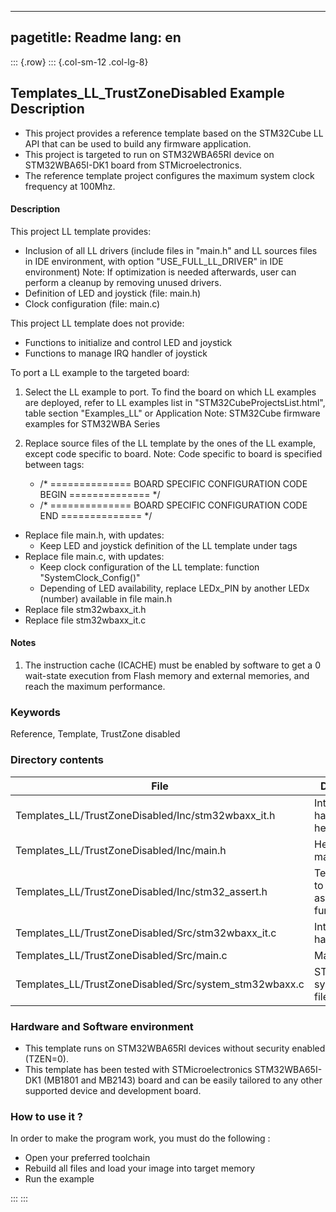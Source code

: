 
---
pagetitle: Readme
lang: en
---
::: {.row}
::: {.col-sm-12 .col-lg-8}

## <b>Templates_LL_TrustZoneDisabled Example Description</b>

- This project provides a reference template based on the STM32Cube LL API that can be used
to build any firmware application.
- This project is targeted to run on STM32WBA65RI device on STM32WBA65I-DK1 board from STMicroelectronics.
- The reference template project configures the maximum system clock frequency at 100Mhz.

#### <b>Description</b>

This project LL template provides:

 - Inclusion of all LL drivers (include files in "main.h" and LL sources files in IDE environment, with option "USE_FULL_LL_DRIVER" in IDE environment)
   Note: If optimization is needed afterwards, user can perform a cleanup by removing unused drivers.
 - Definition of LED and joystick (file: main.h)
 - Clock configuration (file: main.c)

This project LL template does not provide:

 - Functions to initialize and control LED and joystick
 - Functions to manage IRQ handler of joystick

To port a LL example to the targeted board:

1. Select the LL example to port.
   To find the board on which LL examples are deployed, refer to LL examples list in "STM32CubeProjectsList.html", table section "Examples_LL"
   or Application Note: STM32Cube firmware examples for STM32WBA Series

2. Replace source files of the LL template by the ones of the LL example, except code specific to board.
   Note: Code specific to board is specified between tags:

   - /* ==============   BOARD SPECIFIC CONFIGURATION CODE BEGIN    ============== */
   - /* ==============   BOARD SPECIFIC CONFIGURATION CODE END      ============== */


  - Replace file main.h, with updates:
    - Keep LED and joystick definition of the LL template under tags
  - Replace file main.c, with updates:
    - Keep clock configuration of the LL template: function "SystemClock_Config()"
    - Depending of LED availability, replace LEDx_PIN by another LEDx (number) available in file main.h
  - Replace file stm32wbaxx_it.h
  - Replace file stm32wbaxx_it.c

#### <b>Notes</b>

  1. The instruction cache (ICACHE) must be enabled by software to get a 0 wait-state execution
    from Flash memory and external memories, and reach the maximum performance.

### <b>Keywords</b>

Reference, Template, TrustZone disabled

### <b>Directory contents</b>

File | Description
 --- | ---
  Templates_LL/TrustZoneDisabled/Inc/stm32wbaxx_it.h     | Interrupt handlers header file
  Templates_LL/TrustZoneDisabled/Inc/main.h              | Header for main.c module
  Templates_LL/TrustZoneDisabled/Inc/stm32_assert.h      | Template file to include assert_failed function
  Templates_LL/TrustZoneDisabled/Src/stm32wbaxx_it.c     | Interrupt handlers
  Templates_LL/TrustZoneDisabled/Src/main.c              | Main program
  Templates_LL/TrustZoneDisabled/Src/system_stm32wbaxx.c | STM32WBAxx system source file

### <b>Hardware and Software environment</b>

  - This template runs on STM32WBA65RI devices without security enabled (TZEN=0).
  - This template has been tested with STMicroelectronics STM32WBA65I-DK1 (MB1801 and MB2143)
    board and can be easily tailored to any other supported device
    and development board.

### <b>How to use it ?</b>

In order to make the program work, you must do the following :

 - Open your preferred toolchain
 - Rebuild all files and load your image into target memory
 - Run the example


:::
:::

